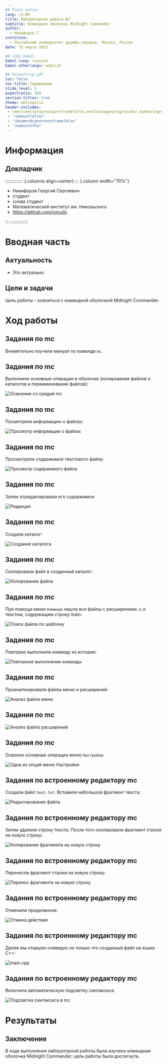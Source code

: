 ```yaml
---
## Front matter
lang: ru-RU
title: Лабораторная работа №7
subtitle: Командная оболочка Midnight Commander
author:
  - Никифоров Г.
institute:
  - Российский университет дружбы народов, Москва, Россия
date: 15 марта 2023

## i18n babel
babel-lang: russian
babel-otherlangs: english

## Formatting pdf
toc: false
toc-title: Содержание
slide_level: 2
aspectratio: 169
section-titles: true
theme: metropolis
header-includes:
 - \metroset{progressbar=frametitle,sectionpage=progressbar,numbering=fraction}
 - '\makeatletter'
 - '\beamer@ignorenonframefalse'
 - '\makeatother'
---
```


# Информация

## Докладчик

:::::::::::::: {.columns align=center}
::: {.column width="70%"}

  * Никифоров Георгий Сергеевич
  * студент
  * снова студент
  * Математический институт им. Никольского
  * <https://github.com/ivmulin>

:::
::::::::::::::

# Вводная часть

## Актуальность

- Это актуально.

## Цели и задачи

Цель работы - освоиться с командной оболочкой Midnight Commander.

# Ход работы

## Задания по mc

Вниметельно изучили мануал по команде `mc`.

## Задания по mc

Выполнили основные операции в оболочке (копирование файлов и каталогов и переименование файлов):

![Освоение со средой `mc`]("image/%D0%A0%D0%B8%D1%81.%201.png" "Освоение со средой `mc`")

## Задания по mc

Посмотрели информацию о файлах:

![Просмотр информации о файлах](image/%D0%A0%D0%B8%D1%81.%202.png "Просмотр информации о файлах")

## Задания по mc

Просмотрели содержимое текстового файла:

![Просмотр содержимого файла](image/%D0%A0%D0%B8%D1%81.%203.png "Просмотр содержимого файла")

## Задания по mc

Затем отредактировали его содержимое:

![Редакция](image/%D0%A0%D0%B8%D1%81.%204.png "Редакция")

## Задания по mc

Создали каталог:

![Создание каталога](image/%D0%A0%D0%B8%D1%81.%205.png "Создание каталога")

## Задания по mc

Скопировали файл в созданный каталог:

![Копирование файла](image/%D0%A0%D0%B8%D1%81.%206.png "Копирование файла")

## Задания по mc

При помощи меню `Команда` нашли все файлы с расширением .c и текстом, содержащим строку main:

![Поиск файла по шаблону](image/%D0%A0%D0%B8%D1%81.%207.png "Поиск файла по шаблону")

## Задания по mc

Повторно выполнили команду из истории:

![Повторное выполнение команды](image/%D0%A0%D0%B8%D1%81.%208.png "Повторное выполнение команды")

## Задания по mc

Проанализировали файлы меню и расширений:

![Анализ файла меню](image/%D0%A0%D0%B8%D1%81.%209.png "Анализ файла меню")

## Задания по mc

![Анализ файла расширений](image/%D0%A0%D0%B8%D1%81.%2010.png "Анализ файла расширений")

## Задания по mc

Освоили основные операции меню `Настройки`:

![Одна из опций меню _Настройки_](image/%D0%A0%D0%B8%D1%81.%2011.png "Одна из опций меню _Настройки_")

## Задания по встроенному редактору mc

Создали файл `text.txt`. Вставили небольшой фрагмент текста:

![Редактирование файла](image/%D0%A0%D0%B8%D1%81.%2012.png "Редактирование файла")

## Задания по встроенному редактору mc

Затем удалили строку текста. После того скопировали фрагмент строки на новую строку:

![Копирование фрагмента на новую строку](image/%D0%A0%D0%B8%D1%81.%2013.png "Копирование фрагмента на новую строку")

## Задания по встроенному редактору mc

Перенесли фрагмент строки на новую строку:

![Перенос фрагмента на новую строку](image/%D0%A0%D0%B8%D1%81.%2014.png "Перенос фрагмента на новую строку")

## Задания по встроенному редактору mc

Отменили проделанное:

![Отмена действия](image/%D0%A0%D0%B8%D1%81.%2015.png "Отмена действия")

## Задания по встроенному редактору mc

Далее мы открыли очевидно не только что созданный файл на языке C++:

![`main.cpp`](image/%D0%A0%D0%B8%D1%81.%2016.png "`main.cpp`")

## Задания по встроенному редактору mc

Включили автоматическую подсветку синтаксиса:

![Подсветка синтаксиса в mc](image/%D0%A0%D0%B8%D1%81.%2017.png "Подсветка синтаксиса в mc")


# Результаты

## Заключение

В ходе выполнения лабораторной работы была изучена командная оболочка Midnight Commander; цель работы была достигнута.
